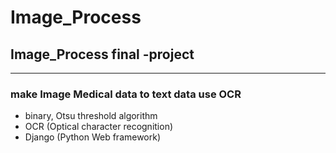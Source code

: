 # Image_Process

## Image_Process final -project <br>
---
### make Image Medical data to text data use OCR 

* binary, Otsu threshold algorithm
* OCR (Optical character recognition)
* Django (Python Web framework)
